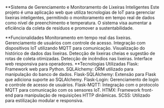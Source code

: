 **Sistema de Gerenciamento e Monitoramento de Lixeiras Inteligentes
Este projeto é uma aplicação web que utiliza tecnologias de IoT para gerenciar lixeiras inteligentes, permitindo o monitoramento em tempo real de dados como nível de preenchimento e temperatura. O sistema visa aumentar a eficiência da coleta de resíduos e promover a sustentabilidade.

**Funcionalidades
Monitoramento em tempo real das lixeiras.
Gerenciamento de usuários com controle de acesso.
Integração com dispositivos IoT utilizando MQTT para comunicação.
Visualização do histórico de dados das lixeiras.
Detecção de lixeiras cheias e sugestão de rotas de coleta otimizadas.
Detecção de incêndios nas lixeiras.
Interface web responsiva para operadores.
**Tecnologias Utilizadas
Flask: Framework web para Python.
SQLAlchemy: ORM utilizado para manipulação do banco de dados.
Flask-SQLAlchemy: Extensão para Flask que adiciona suporte ao SQLAlchemy.
Flask-Login: Gerenciamento de login e controle de acesso de usuários.
Flask-MQTT: Integração com o protocolo MQTT para comunicação com os sensores IoT.
HTMX: Framework front-end para manipulação de requisições HTTP dinâmicas.
SCSS: Utilizado para estilização modular e responsiva.
